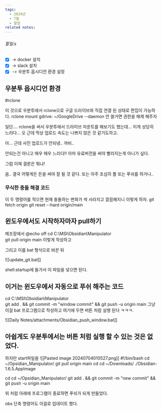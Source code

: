```yaml
---
tags:
  - 2024년
  - 7월
  - 할일
related notes:
---
```

###### 할일:s
- [x] -> docker 설치
- [x] -> slack 설치
- [x] -> 우분투 옵시디언 환경 설정

## 우분투 옵시디언 환경
#rclone

이 것으로 우분투에서 rclone으로 구글 드라이브와 직접 연결 된 상태로 편집이 가능하다.
rclone mount gdrive: ~/GoogleDrive --daemon
안 쓸거면 권한을 해제 해주자

일단.... 
rclone을 써서 우분투에서 드라이브 마운트를 해보기도 했는데... 이게 상당히 느리다...
오 근데 막상 업로드 속도는 나쁘지 않은 것 같기도하고.

아... 근데 사진 업로드가 안되넹.. 까비.. 

안되는건 아니고 매우 매우 느리다!!
아마 유료버전을 써야 빨라지는게 아니가 싶다.

그럼 이제 결론은 뭐냐!

음.. 결국 어떻게든 돈을 써야 잘 될 것 같다.
또는 아주 조심히 풀 또는 푸쉬를 하거나..

### 무식한 충돌 해결 코드
이 두 명령어를 적으면 현재 충돌하는 변화가 싹 사라지고 깔끔해지니 이렇게 하자.
git fetch origin
git reset --hard origin/main

## 윈도우에서도 시작하자마자 pull하기
메조장에서
@echo off
cd C:\MSI\Obsidian\Manipulator\
git pull origin main
이렇게 작성하고

그리고 이를 bat 형식으로 바꾼 뒤

![[update_git.bat]]

shell:startup에 들가서 이 파일을 넣으면 된다.

## 이거는 윈도우에서 자동으로 푸쉬 해주는 코드
cd C:\MSI\Obsidian\Manipulator\
git add . && git commit -m "window commit" && git push -u origin main
그냥 이걸 bat 프로그램으로 작성하고 여기에 두면 버튼 처럼 실행 된다 ㅋㅋㅋ.

![[Daily Notes/attachments/Obsidian_push_window.bat]]

## 아쉽게도 우분투에서는 버튼 처럼 실행 할 수 있는 것은 없었다.
하지만 start파일을
![[Pasted image 20240704010527.png]]
#!/bin/bash
cd ~/Opsidian_Manipulator/
git pull origin main
cd
cd ~/Downloads/
./Obsidian-1.6.5.AppImage

cd
cd ~/Opsidian_Manipulator/
git add . && git commit -m "new commit" && git push -u origin main

위 처럼 아래에  프로그램이 종료하면 푸쉬가 되게 만들었다.

obs 단축 명령어도 이걸로 업데이트 했다.